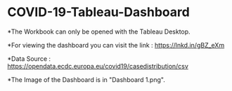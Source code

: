 # COVID-19-Tableau-Dashboard
*The Workbook can only be opened with the Tableau Desktop.

*For viewing the dashboard you can visit the link :  https://lnkd.in/gBZ_eXm

*Data Source : https://opendata.ecdc.europa.eu/covid19/casedistribution/csv

*The Image of the Dashboard is in "Dashboard 1.png". 
